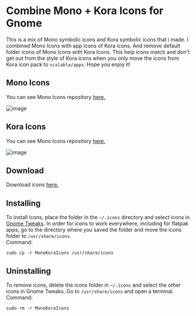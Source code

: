 # Combine Mono + Kora Icons for Gnome

This is a mix of Mono symbolic icons and Kora symbolic icons that i made.  I combined Mono Icons with app icons of Kora icons. And remove default folder icons of Mono Icons with Kora Icons. This help icons match and don't get out from the style of Kora icons when you only move the icons from Kora icon pack to `scalable/apps`. Hope you enjoy it!

## Mono Icons
You can see Mono Icons repository [here.](https://github.com/witalihirsch/Mono-icon-theme)

![image](https://github.com/zhaospei/Mono-Kora-icon-theme/assets/48708971/9566067e-af8f-4a72-80a6-37cd34cae6f9)

## Kora Icons
You can see Mono Icons repository [here.](https://github.com/bikass/kora)

![image](https://github.com/zhaospei/Mono-Kora-icon-theme/assets/48708971/b371935c-4c9a-4d2f-93b7-1dd85d2aeabc)


## Download
Download icons [here.](https://github.com/zhaospei/Mono-Kora-icon-theme/releases)

## Installing
To install icons, place the folder in the `~/.icons` directory and select icons in [Gnome Tweaks](https://gitlab.gnome.org/GNOME/gnome-tweaks). In order for icons to work everywhere, including for flatpak apps, go to the directory where you saved the folder and move the icons folder to `/usr/share/icons`.  
Command:  
```pwsh
sudo cp -r MonoKoraIcons /usr/share/icons
```  
## Uninstalling
To remove icons, delete the icons folder in `~/.icons` and select the other icons in Gnome Tweaks. Go to `/usr/share/icons` and open a terminal.  
Command:  
```pwsh
sudo rm -r MonoKoraIcons
```

